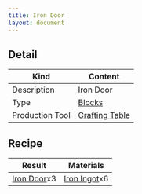 ```yaml
---
title: Iron Door
layout: document
---
```

## Detail

|Kind|Content|
|---|---|
|Description|Iron Door|
|Type|[Blocks](Blocks)|
|Production Tool|[Crafting Table](Crafting_Table)|

## Recipe

|Result|Materials|
|---|---|
|[Iron Door](Iron_Door)x3|[Iron Ingot](Iron_Ingot)x6|

